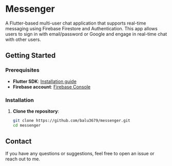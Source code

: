 # Messenger

A Flutter-based multi-user chat application that supports real-time messaging using Firebase Firestore and Authentication. This app allows users to sign in with email/password or Google and engage in real-time chat with other users.

## Getting Started

### Prerequisites

- **Flutter SDK**: [Installation guide](https://flutter.dev/docs/get-started/install)
- **Firebase account**: [Firebase Console](https://console.firebase.google.com/)

### Installation

1. **Clone the repository**:

   ```bash
   git clone https://github.com/balu3679/messenger.git
   cd messenger
   ```

## Contact

If you have any questions or suggestions, feel free to open an issue or reach out to me.
